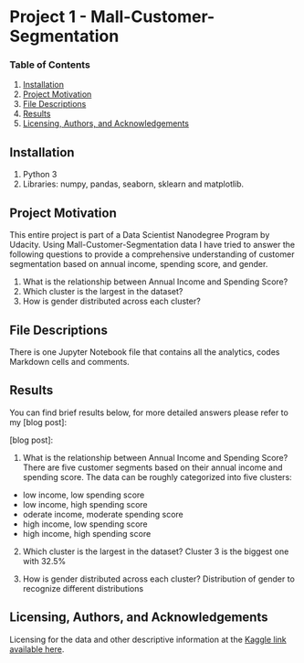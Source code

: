 # Project 1 - Mall-Customer-Segmentation

### Table of Contents

1. [Installation](#installation)
2. [Project Motivation](#project-motivation)
3. [File Descriptions](#file-descriptions)
4. [Results](#results)
5. [Licensing, Authors, and Acknowledgements](#licensing-authors-and-acknowledgements)


## Installation 

1. Python 3
2. Libraries: numpy, pandas, seaborn, sklearn and matplotlib.

## Project Motivation 

This entire project is part of a Data Scientist Nanodegree Program by Udacity.
Using Mall-Customer-Segmentation data I have tried to answer the following questions to provide a comprehensive understanding of customer segmentation based on annual income, spending score, and gender.

1. What is the relationship between Annual Income and Spending Score?
2. Which cluster is the largest in the dataset?
3. How is gender distributed across each cluster?


## File Descriptions

There is one Jupyter Notebook file that contains all the analytics, codes Markdown cells and comments.

## Results

You can find brief results below, for more detailed answers please refer to my [blog post]: 

[blog post]: 

1. What is the relationship between Annual Income and Spending Score?
There are five customer segments based on their annual income and spending score.
The data can be roughly categorized into five clusters:

-  low income, low spending score
-  low income, high spending score
-  oderate income, moderate spending score
-  high income, low spending score
-  high income, high spending score
  
2. Which cluster is the largest in the dataset?
Cluster 3 is the biggest one with 32.5%

3. How is gender distributed across each cluster?
Distribution of gender to recognize different distributions

## Licensing, Authors, and Acknowledgements

Licensing for the data and other descriptive information at the [Kaggle link available here].

[Kaggle link available here]: [https://www.kaggle.com/airbnb/boston](https://www.kaggle.com/datasets/vjchoudhary7/customer-segmentation-tutorial-in-python)]
